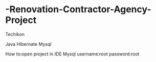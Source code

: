 # -Renovation-Contractor-Agency-Project
Techikon

Java
Hibernate
Mysql

How to:open project in IDE
Mysql username:root password:root
